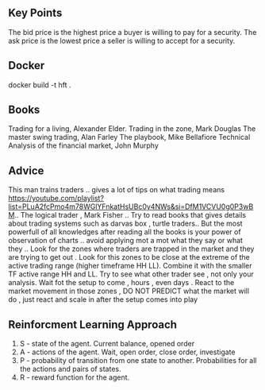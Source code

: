 ## Key Points
The bid price is the highest price a buyer is willing to pay for a security.
The ask price is the lowest price a seller is willing to accept for a security.


## Docker
docker build -t hft .


## Books
Trading for a living, Alexander Elder. Trading in the zone, Mark Douglas The master swing trading, Alan Farley The playbook, Mike Bellafiore Technical Analysis of the financial market, John Murphy 

## Advice
This man trains traders .. gives a lot of tips on what trading means
https://youtube.com/playlist?list=PLuA2fcPmo4m78WGlYFnkatHsUBc0y4NWs&si=DfM1VCVU0g0P3wBM.. The logical trader , Mark Fisher .. Try to read books that gives details about trading systems such as darvas box , turtle traders.. But the most powerfull of all knowledges after reading all the books is your power of observation of charts .. avoid applying mot a mot what they say or what they .. Look for the zones where traders are trapped in the market and they are trying to get out . Look for this zones to be close at the extreme of the active trading range (higher timeframe HH LL). Combine it with the smaller TF active range HH and LL. Try to see what other trader see , not only your analysis. Wait fot the setup to come , hours , even days .
React to the market movement in those zones ,
DO NOT PREDICT what the market will do , just react and scale in after the setup comes into play

## Reinforcment Learning Approach
1. S - state of the agent. Current balance, opened order
2. A - actions of the agent. Wait, open order, close order, investigate
3. P - probability of transition from one state to another. Probabilities for all the actions and pairs of states.
3. R - reward function for the agent.
